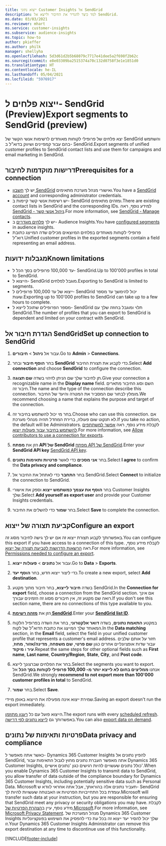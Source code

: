 ```yaml
---
title: ייצוא נתוני Customer Insights אל SendGrid
description: למד כיצד להגדיר את החיבור ולייצא אל SendGrid.
ms.date: 03/03/2021
ms.reviewer: mhart
ms.service: customer-insights
ms.subservice: audience-insights
ms.topic: how-to
author: pkieffer
ms.author: philk
manager: shellyha
ms.openlocfilehash: 5d3d61d2b5b68079c7717e41dee5a2f698f2b62c
ms.sourcegitcommit: e8e03309ba2515374a70c132d0758f3e1e1851d0
ms.translationtype: HT
ms.contentlocale: he-IL
ms.lasthandoff: 05/04/2021
ms.locfileid: "5976917"
---
```

# <a name="export-segments-to-sendgrid-preview"></a><span data-ttu-id="a0be9-103">ייצוא פלחים ל- SendGrid‏ (Preview)</span><span class="sxs-lookup"><span data-stu-id="a0be9-103">Export segments to SendGrid (preview)</span></span>

<span data-ttu-id="a0be9-104">יצא פלחים של פרופילי לקוחות מאוחדים לרשימות אנשי הקשר של SendGrid והשתמש בהם עבור קמפיינים ושיווק בדוא"ל ב- SendGrid.</span><span class="sxs-lookup"><span data-stu-id="a0be9-104">Export segments of unified customer profiles to SendGrid contact lists and use them for campaigns and email marketing in SendGrid.</span></span> 

## <a name="prerequisites-for-a-connection"></a><span data-ttu-id="a0be9-105">דרישות מוקדמות לחיבור</span><span class="sxs-lookup"><span data-stu-id="a0be9-105">Prerequisites for a connection</span></span>

-   <span data-ttu-id="a0be9-106">יש לך [חשבון SendGrid](https://sendgrid.com/) ואישורי מנהל מערכת מתאימים.</span><span class="sxs-lookup"><span data-stu-id="a0be9-106">You have a [SendGrid account](https://sendgrid.com/) and corresponding administrator credentials.</span></span>
-   <span data-ttu-id="a0be9-107">יש רשימות אנשי קשר קיימות ב- SendGrid ומזהים מתאימים.</span><span class="sxs-lookup"><span data-stu-id="a0be9-107">There are existing contact lists in SendGrid and the corresponding IDs.</span></span> <span data-ttu-id="a0be9-108">למידע נוסף, ראה [SendGrid - ניהול אנשי קשר](https://sendgrid.com/docs/ui/managing-contacts/create-and-manage-contacts/#manage-contacts).</span><span class="sxs-lookup"><span data-stu-id="a0be9-108">For more information, see [SendGrid - Manage contacts](https://sendgrid.com/docs/ui/managing-contacts/create-and-manage-contacts/#manage-contacts).</span></span>
-   <span data-ttu-id="a0be9-109">יש לך [פלחים מוגדרים](segments.md) ב- Audience Insights.</span><span class="sxs-lookup"><span data-stu-id="a0be9-109">You have [configured segments](segments.md) in audience insights.</span></span>
-   <span data-ttu-id="a0be9-110">פרופילי לקוחות מאוחדים בפלחים המיוצאים מכילים שדה המייצג כתובת דוא"ל.</span><span class="sxs-lookup"><span data-stu-id="a0be9-110">Unified customer profiles in the exported segments contain a field representing an email address.</span></span>

## <a name="known-limitations"></a><span data-ttu-id="a0be9-111">מגבלות ידועות</span><span class="sxs-lookup"><span data-stu-id="a0be9-111">Known limitations</span></span>

- <span data-ttu-id="a0be9-112">עד 100,000 פרופילים בסך הכל ל- SendGrid.</span><span class="sxs-lookup"><span data-stu-id="a0be9-112">Up to 100'000 profiles in total to SendGrid.</span></span>
- <span data-ttu-id="a0be9-113">הייצוא ל- SendGrid מוגבל לפלחים.</span><span class="sxs-lookup"><span data-stu-id="a0be9-113">Exporting to SendGrid is limited to segments.</span></span>
- <span data-ttu-id="a0be9-114">ייצוא של עד 100,000 פרופילים ל- SendGrid יכול להימשך עד מספר שעות.</span><span class="sxs-lookup"><span data-stu-id="a0be9-114">Exporting up to 100'000 profiles to SendGrid can take up to a few hours to complete.</span></span> 
- <span data-ttu-id="a0be9-115">מספר הפרופילים שתוכל לייצא ל- SendGrid תלוי ומוגבל בחוזה שלך עם SendGrid.</span><span class="sxs-lookup"><span data-stu-id="a0be9-115">The number of profiles that you can export to SendGrid is dependent and limited on your contract with SendGrid.</span></span>

## <a name="set-up-connection-to-sendgrid"></a><span data-ttu-id="a0be9-116">הגדרת חיבור אל SendGrid</span><span class="sxs-lookup"><span data-stu-id="a0be9-116">Set up connection to SendGrid</span></span>

1. <span data-ttu-id="a0be9-117">עבור אל **ניהול** > **חיבורים**.</span><span class="sxs-lookup"><span data-stu-id="a0be9-117">Go to **Admin** > **Connections**.</span></span>

1. <span data-ttu-id="a0be9-118">בחר **הוסף חיבור** ובחר **SendGrid** כדי לקבוע את תצורת החיבור.</span><span class="sxs-lookup"><span data-stu-id="a0be9-118">Select **Add connection** and choose **SendGrid** to configure the connection.</span></span>

1. <span data-ttu-id="a0be9-119">תן לחיבור שלך שם הניתן לזיהוי בשדה **שם תצוגה**.</span><span class="sxs-lookup"><span data-stu-id="a0be9-119">Give your connection a recognizable name in the **Display name** field.</span></span> <span data-ttu-id="a0be9-120">השם וסוג החיבור מתארים חיבור זה.</span><span class="sxs-lookup"><span data-stu-id="a0be9-120">The name and the type of the connection describe this connection.</span></span> <span data-ttu-id="a0be9-121">מומלץ לבחור שם המסביר את המטרה והיעד של החיבור.</span><span class="sxs-lookup"><span data-stu-id="a0be9-121">We recommend choosing a name that explains the purpose and target of the connection.</span></span>

1. <span data-ttu-id="a0be9-122">בחר מי יכול להשתמש בחיבור זה.</span><span class="sxs-lookup"><span data-stu-id="a0be9-122">Choose who can use this connection.</span></span> <span data-ttu-id="a0be9-123">אם לא תנקוט שום פעולה, ברירת המחדל תהיה מנהלי מערכת.</span><span class="sxs-lookup"><span data-stu-id="a0be9-123">If you take no action, the default will be Administrators.</span></span> <span data-ttu-id="a0be9-124">לקבלת מידע נוסף, ראה [אפשר למשתתפים להשתמש בחיבור עבור פעולות ייצוא](connections.md#allow-contributors-to-use-a-connection-for-exports).</span><span class="sxs-lookup"><span data-stu-id="a0be9-124">For more information, see [Allow contributors to use a connection for exports](connections.md#allow-contributors-to-use-a-connection-for-exports).</span></span>

1. <span data-ttu-id="a0be9-125">הזן את **מפתח API של SendGrid** [מפתח API של SendGrid](https://sendgrid.com/docs/ui/account-and-settings/api-keys/).</span><span class="sxs-lookup"><span data-stu-id="a0be9-125">Enter your **SendGrid API key** [SendGrid API key](https://sendgrid.com/docs/ui/account-and-settings/api-keys/).</span></span>

1. <span data-ttu-id="a0be9-126">בחר **אני מסכים** כדי לאשר **פרטיות ותאימות נתונים**.</span><span class="sxs-lookup"><span data-stu-id="a0be9-126">Select **I agree** to confirm the **Data privacy and compliance**.</span></span>

1. <span data-ttu-id="a0be9-127">בחר **התחבר** כדי לאתחל את החיבור אל SendGrid.</span><span class="sxs-lookup"><span data-stu-id="a0be9-127">Select **Connect** to initialize the connection to SendGrid.</span></span>

1. <span data-ttu-id="a0be9-128">בחר **הוסף את עצמך כמשתמש ייצוא** וספק את אישורי Customer Insights שלך.</span><span class="sxs-lookup"><span data-stu-id="a0be9-128">Select **Add yourself as export user** and provide your Customer Insights credentials.</span></span>

1. <span data-ttu-id="a0be9-129">בחר **שמור** כדי להשלים את החיבור.</span><span class="sxs-lookup"><span data-stu-id="a0be9-129">Select **Save** to complete the connection.</span></span>

## <a name="configure-an-export"></a><span data-ttu-id="a0be9-130">קביעת תצורה של ייצוא</span><span class="sxs-lookup"><span data-stu-id="a0be9-130">Configure an export</span></span>

<span data-ttu-id="a0be9-131">באפשרותך לקבוע תצורת ייצוא זה אם יש לך גישה לחיבור מסוג זה.</span><span class="sxs-lookup"><span data-stu-id="a0be9-131">You can configure this export if you have access to a connection of this type.</span></span> <span data-ttu-id="a0be9-132">לקבלת מידע נוסף, ראה [הרשאות הדרושות לקביעת תצורה של ייצוא](export-destinations.md#set-up-a-new-export).</span><span class="sxs-lookup"><span data-stu-id="a0be9-132">For more information, see [Permissions needed to configure an export](export-destinations.md#set-up-a-new-export).</span></span>

1. <span data-ttu-id="a0be9-133">עבור אל **נתונים** > **פעולות ייצוא**.</span><span class="sxs-lookup"><span data-stu-id="a0be9-133">Go to **Data** > **Exports**.</span></span>

1. <span data-ttu-id="a0be9-134">כדי ליצור ייצוא חדש, בחר **הוסף יעד**.</span><span class="sxs-lookup"><span data-stu-id="a0be9-134">To create a new export, select **Add destination**.</span></span>

1. <span data-ttu-id="a0be9-135">בשדה **חיבור לייצוא**, בחר חיבור מתוך מקטע SendGrid.</span><span class="sxs-lookup"><span data-stu-id="a0be9-135">In the **Connection for export** field, choose a connection from the SendGrid section.</span></span> <span data-ttu-id="a0be9-136">אם אינך רואה שם מקטע זה, אין חיבורים מסוג זה הזמינים עבורך.</span><span class="sxs-lookup"><span data-stu-id="a0be9-136">If you don't see this section name, there are no connections of this type available to you.</span></span>

1. <span data-ttu-id="a0be9-137">הזן את **[מזהה רשימת SendGrid](https://sendgrid.com/docs/ui/managing-contacts/create-and-manage-contacts/#manage-contacts)**.</span><span class="sxs-lookup"><span data-stu-id="a0be9-137">Enter your **[SendGrid list ID](https://sendgrid.com/docs/ui/managing-contacts/create-and-manage-contacts/#manage-contacts)**.</span></span>

1. <span data-ttu-id="a0be9-138">במקטע **התאמת נתונים**, בשדה **דואר אלקטרוני**, בחר את השדה בפרופיל הלקוח המאוחד שלך המייצג את כתובת הדוא"ל של לקוח.</span><span class="sxs-lookup"><span data-stu-id="a0be9-138">In the **Data matching** section, in the **Email** field, select the field in your unified customer profile that represents a customer's email address.</span></span> <span data-ttu-id="a0be9-139">חזור על אותם שלבים עבור שדות אופציונליים אחרים כגון **שם פרטי**, **שם משפחה**, **מדינה/אזור**, **מחוז**, **עיר** ו **מיקוד**.</span><span class="sxs-lookup"><span data-stu-id="a0be9-139">Repeat the same steps for other optional fields such as **First name**, **Last name**, **Country/Region**, **State**, **City**, and **Post code**.</span></span>

1. <span data-ttu-id="a0be9-140">בחר את הפלחים שברצונך לייצא.</span><span class="sxs-lookup"><span data-stu-id="a0be9-140">Select the segments you want to export.</span></span> <span data-ttu-id="a0be9-141">אנחנו **ממליצים בחום לא לייצא יותר מ- 100,000 פרופילי לקוחות בסך הכל** אל SendGrid.</span><span class="sxs-lookup"><span data-stu-id="a0be9-141">We strongly **recommend to not export more than 100'000 customer profiles in total** to SendGrid.</span></span> 

1. <span data-ttu-id="a0be9-142">בחר **שמור**.</span><span class="sxs-lookup"><span data-stu-id="a0be9-142">Select **Save**.</span></span>

<span data-ttu-id="a0be9-143">שמירת ייצוא אינה מפעילה את הייצוא באופן מיידי.</span><span class="sxs-lookup"><span data-stu-id="a0be9-143">Saving an export doesn't run the export immediately.</span></span>

<span data-ttu-id="a0be9-144">הייצוא פועל עם כל [רענון מתוזמן](system.md#schedule-tab).</span><span class="sxs-lookup"><span data-stu-id="a0be9-144">The export runs with every [scheduled refresh](system.md#schedule-tab).</span></span> <span data-ttu-id="a0be9-145">באפשרותך גם [לייצא נתונים לפי דרישה](export-destinations.md#run-exports-on-demand).</span><span class="sxs-lookup"><span data-stu-id="a0be9-145">You can also [export data on demand](export-destinations.md#run-exports-on-demand).</span></span> 

## <a name="data-privacy-and-compliance"></a><span data-ttu-id="a0be9-146">פרטיות ותאימות של נתונים</span><span class="sxs-lookup"><span data-stu-id="a0be9-146">Data privacy and compliance</span></span>

<span data-ttu-id="a0be9-147">כאשר אתה מאפשר ל- Dynamics 365 Customer Insights להפיץ נתונים אל SendGrid, אתה מאפשר העברת נתונים מחוץ לגבול התאימות עבור Dynamics 365 Customer Insights, כולל נתונים שעשויים להיות רגישים כגון 'נתונים אישיים'.</span><span class="sxs-lookup"><span data-stu-id="a0be9-147">When you enable Dynamics 365 Customer Insights to transmit data to SendGrid, you allow transfer of data outside of the compliance boundary for Dynamics 365 Customer Insights, including potentially sensitive data such as Personal Data.</span></span> <span data-ttu-id="a0be9-148">Microsoft תעביר נתונים אלה בהוראתך, אבל אתה אחראי לוודא ש- SendGrid עומדת בכל התחייבויות הפרטיות או האבטחה שעשויות להיות לך.</span><span class="sxs-lookup"><span data-stu-id="a0be9-148">Microsoft will transfer such data at your instruction, but you are responsible for ensuring that SendGrid meet any privacy or security obligations you may have.</span></span> <span data-ttu-id="a0be9-149">לקבלת מידע נוסף, עיין ב[הצהרת הפרטיות של Microsoft](https://go.microsoft.com/fwlink/?linkid=396732).</span><span class="sxs-lookup"><span data-stu-id="a0be9-149">For more information, see [Microsoft Privacy Statement](https://go.microsoft.com/fwlink/?linkid=396732).</span></span>
<span data-ttu-id="a0be9-150">מנהל המערכת של Dynamics 365 Customer Insights שלך יכול להסיר יעד ייצוא זה בכל עת כדי להפסיק את השימוש בפונקציונליות זו.</span><span class="sxs-lookup"><span data-stu-id="a0be9-150">Your Dynamics 365 Customer Insights Administrator can remove this export destination at any time to discontinue use of this functionality.</span></span>


[!INCLUDE[footer-include](../includes/footer-banner.md)]